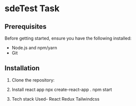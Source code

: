 # sdeTest Task
## Prerequisites

Before getting started, ensure you have the following installed:

- Node.js and npm/yarn
- Git

## Installation

1. Clone the repository:



2. Install react app 
   npx create-react-app .
   npm start 

3. Tech stack Used- React Redux Tailwindcss  





